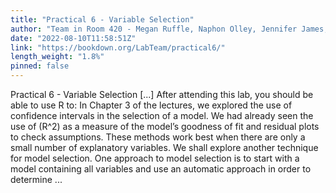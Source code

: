 ```yaml
---
title: "Practical 6 - Variable Selection"
author: "Team in Room 420 - Megan Ruffle, Naphon Olley, Jennifer James, William Ryan"
date: "2022-08-10T11:58:51Z"
link: "https://bookdown.org/LabTeam/practical6/"
length_weight: "1.8%"
pinned: false
---
```


Practical 6 - Variable Selection [...] After attending this lab, you should be able to use R to: In Chapter 3 of the lectures, we explored the use of confidence intervals in the selection of a model. We
had already seen the use of \(R^2\) as a measure of the model’s goodness of fit and residual plots to check assumptions. These methods work best when there are only a small number of explanatory variables. We shall explore another technique for model selection. One approach to model selection is to start with a model containing all variables and use an automatic approach in order to determine ...
